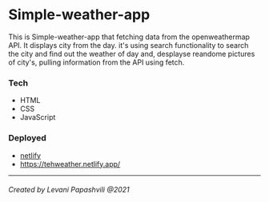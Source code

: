 # Simple-weather-app

This is Simple-weather-app that fetching data from the openweathermap API. It displays city from the day. it's using search functionality to search the city and find out the weather of day and, desplayse reandome pictures of city's, pulling information from the API using fetch.

### Tech

* HTML
* CSS
* JavaScript

### Deployed

* [netlify](https://app.netlify.com/)
* https://tehweather.netlify.app/

<hr/>

###### Created by Levani Papashvili @2021
